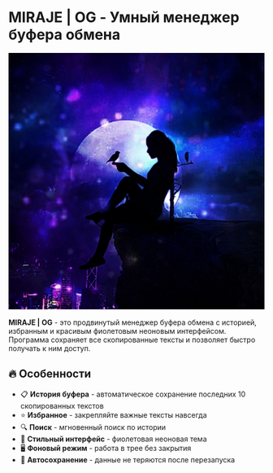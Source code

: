 # MIRAJE | OG - Умный менеджер буфера обмена

![Логотип MIRAJE](icon.png)

**MIRAJE | OG** - это продвинутый менеджер буфера обмена с историей, избранным и красивым фиолетовым неоновым интерфейсом. Программа сохраняет все скопированные тексты и позволяет быстро получать к ним доступ.

## 🔥 Особенности

- 📋 **История буфера** - автоматическое сохранение последних 10 скопированных текстов
- ⭐ **Избранное** - закрепляйте важные тексты навсегда
- 🔍 **Поиск** - мгновенный поиск по истории
- 🎨 **Стильный интерфейс** - фиолетовая неоновая тема
- 🖥️ **Фоновый режим** - работа в трее без закрытия
- 📅 **Автосохранение** - данные не теряются после перезапуска

